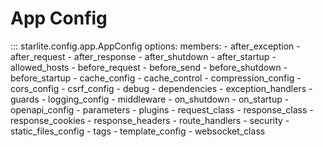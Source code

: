 # App Config

::: starlite.config.app.AppConfig
    options:
        members:
            - after_exception
            - after_request
            - after_response
            - after_shutdown
            - after_startup
            - allowed_hosts
            - before_request
            - before_send
            - before_shutdown
            - before_startup
            - cache_config
            - cache_control
            - compression_config
            - cors_config
            - csrf_config
            - debug
            - dependencies
            - exception_handlers
            - guards
            - logging_config
            - middleware
            - on_shutdown
            - on_startup
            - openapi_config
            - parameters
            - plugins
            - request_class
            - response_class
            - response_cookies
            - response_headers
            - route_handlers
            - security
            - static_files_config
            - tags
            - template_config
            - websocket_class
